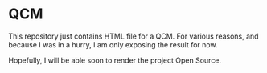 # QCM



This repository just contains HTML file for a QCM.
For various reasons, and because I was in a hurry, I am only exposing the result for now.

Hopefully, I will be able soon to render the project Open Source.